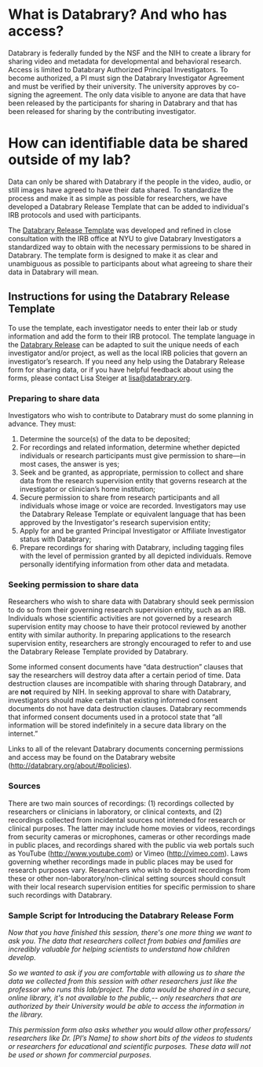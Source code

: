 # What is Databrary? And who has access?

Databrary is federally funded by the NSF and the NIH to create a library for sharing video and metadata for developmental and behavioral research. Access is limited to Databrary Authorized Principal Investigators. To become authorized, a PI must sign the Databrary Investigator Agreement and must be verified by their university. The university approves by co-signing the agreement. The only data visible to anyone are data that have been released by the participants for sharing in Databrary and that has been released for sharing by the contributing investigator. 

# How can identifiable data be shared outside of my lab?

Data can only be shared with Databrary if the people in the video, audio, or still images have agreed to have their data shared. To standardize the process and make it as simple as possible for researchers, we have developed a Databrary Release Template that can be added to individual's IRB protocols and used with participants. 

The [Databrary Release Template](sharing-release-template.md) was developed and refined in close consultation with the IRB office at NYU to give Databrary Investigators a standardized way to obtain with the necessary permissions to be shared in Databrary. The template form is designed to make it as clear and unambiguous as possible to participants about what agreeing to share their data in Databrary will mean.

## Instructions for using the Databrary Release Template 

To use the template, each investigator needs to enter their lab or study information and add the form to their IRB protocol. The template language in the [Databrary Release](sharing-release-template.md) can be adapted to suit the unique needs of each investigator and/or project, as well as the local IRB policies that govern an investigator’s research. If you need any help using the Databrary Release form for sharing data, or if you have helpful feedback about using the forms, please contact Lisa Steiger at <lisa@databrary.org>. 

### Preparing to share data

Investigators who wish to contribute to Databrary must do some planning in advance. They must:
 
1.	Determine the source(s) of the data to be deposited;
2.	For recordings and related information, determine whether depicted individuals or research participants must give permission to share—in most cases, the answer is yes;
3.	Seek and be granted, as appropriate, permission to collect and share data from the research supervision entity that governs research at the investigator or clinician’s home institution;
4.	Secure permission to share from research participants and all individuals whose image or voice are recorded. Investigators may use the Databrary Release Template or equivalent language that has been approved by the Investigator's research supervision entity;
5.	Apply for and be granted Principal Investigator or Affiliate Investigator status with Databrary;
6.	Prepare recordings for sharing with Databrary, including tagging files with the level of permission granted by all depicted individuals. Remove personally identifying information from other data and metadata.

### Seeking permission to share data

Researchers who wish to share data with Databrary should seek permission to do so from their governing research supervision entity, such as an IRB. Individuals whose scientific activities are not governed by a research supervision entity may choose to have their protocol reviewed by another entity with similar authority. In preparing applications to the research supervision entity, researchers are strongly encouraged to refer to and use the Databrary Release Template provided by Databrary. 

Some informed consent documents have “data destruction” clauses that say the researchers will destroy data after a certain period of time. Data destruction clauses are incompatible with sharing through Databrary, and are **not** required by NIH. In seeking approval to share with Databrary, investigators should make certain that existing informed consent documents do not have data destruction clauses. Databrary recommends that informed consent documents used in a protocol state that “all information will be stored indefinitely in a secure data library on the internet.”

Links to all of the relevant Databrary documents concerning permissions and access may be found on the Databrary website (http://databrary.org/about/#policies).

### Sources 

There are two main sources of recordings: (1) recordings collected by researchers or clinicians in laboratory, or clinical contexts, and (2) recordings collected from incidental sources not intended for research or clinical purposes. The latter may include home movies or videos, recordings from security cameras or microphones, cameras or other recordings made in public places, and recordings shared with the public via web portals such as YouTube (http://www.youtube.com) or Vimeo (http://vimeo.com). Laws governing whether recordings made in public places may be used for research purposes vary. Researchers who wish to deposit recordings from these or other non-laboratory/non-clinical setting sources should consult with their local research supervision entities for specific permission to share such recordings with Databrary.

### Sample Script for Introducing the Databrary Release Form

*Now that you have finished this session, there's one more thing we want to ask you. The data that researchers collect from babies and families are incredibly valuable for helping scientists to understand how children develop.* 

*So we wanted to ask if you are comfortable with allowing us to share the data we collected from this session with other researchers just like the professor who runs this lab/project. The data would be shared in a secure, online library, it's not available to the public,-- only researchers that are authorized by their University would be able to access the information in the library.*

*This permission form also asks whether you would allow other professors/ researchers like Dr. [PI’s Name] to show short bits of the videos to students or researchers for educational and scientific purposes. These data will not be used or shown for commercial purposes.*


